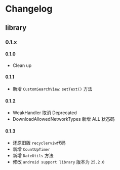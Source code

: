 # Changelog

## library

### 0.1.x

#### 0.1.0
* Clean up

#### 0.1.1
* 新增 `CustomSearchView`: `setText()` 方法

#### 0.1.2
* WeakHandler 取消 Deprecated
* DownloadAllowedNetworkTypes 新增 ALL 状态码

#### 0.1.3
* 还原旧版 `recyclerviw`代码
* 新增 `CountUpTimer`
* 新增 `DateUtils` 方法
* 修改 `android support library` 版本为 `25.2.0`
